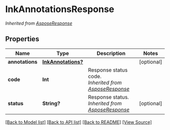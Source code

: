 # InkAnnotationsResponse


*Inherited from [AsposeResponse](AsposeResponse.md)*
## Properties
Name | Type | Description | Notes
------------ | ------------- | ------------- | -------------
**annotations** | [**InkAnnotations?**](InkAnnotations.md) |  | [optional]
**code** | **Int** | Response status code.<br />*Inherited from [AsposeResponse](AsposeResponse.md)* | 
**status** | **String?** | Response status.<br />*Inherited from [AsposeResponse](AsposeResponse.md)* | [optional]

[[Back to Model list]](../README.md#documentation-for-models) [[Back to API list]](../README.md#documentation-for-api-endpoints) [[Back to README]](../README.md) [[View Source]](../AsposePdfCloud/Models/InkAnnotationsResponse.swift)

